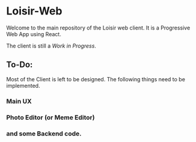 # Loisir-Web

Welcome to the main repository of the Loisir web client.
It is a Progressive Web App using React.

The client is still a *Work in Progress*.

## To-Do:

Most of the Client is left to be designed. The following things need to be implemented.

### Main UX 
### Photo Editor (or Meme Editor)
### and some Backend code.
